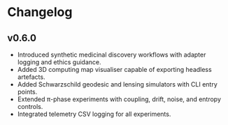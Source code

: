 # Changelog

## v0.6.0
- Introduced synthetic medicinal discovery workflows with adapter logging and ethics guidance.
- Added 3D computing map visualiser capable of exporting headless artefacts.
- Added Schwarzschild geodesic and lensing simulators with CLI entry points.
- Extended π-phase experiments with coupling, drift, noise, and entropy controls.
- Integrated telemetry CSV logging for all experiments.
